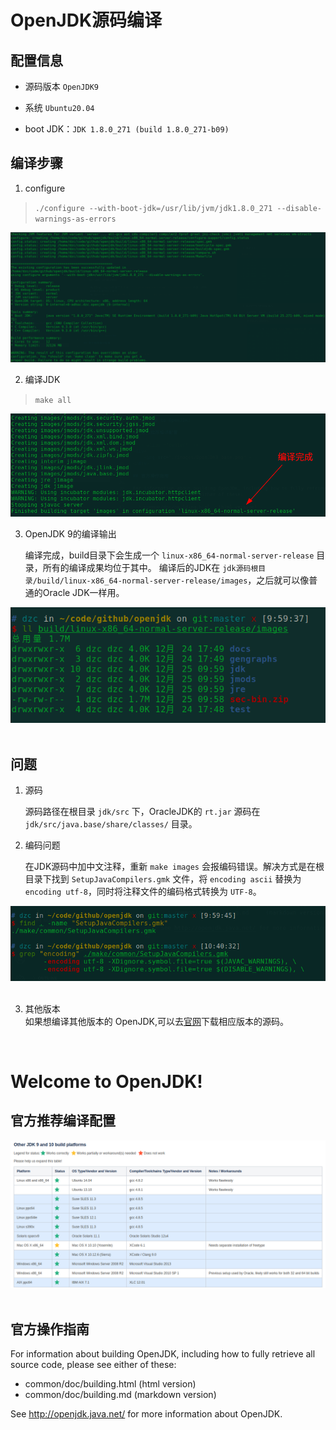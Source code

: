 
# OpenJDK源码编译

## 配置信息 

- 源码版本 `OpenJDK9` 

- 系统 `Ubuntu20.04 ` 

- boot JDK：`JDK 1.8.0_271 (build 1.8.0_271-b09)`

## 编译步骤

1. configure

> `./configure --with-boot-jdk=/usr/lib/jvm/jdk1.8.0_271 --disable-warnings-as-errors`  

<div >
    <img src="./images/configure_success.png" >
</div>  

2. 编译JDK  

> `make all`

<div >
    <img src="./images/make_success.png" >
</div>

3. OpenJDK 9的编译输出  

    编译完成，build目录下会生成一个 `linux-x86_64-normal-server-release` 目录，所有的编译成果均位于其中。
    编译后的JDK在 `jdk源码根目录/build/linux-x86_64-normal-server-release/images`，之后就可以像普通的Oracle JDK一样用。

<div>
    <img src="./images/build_openjdk.png" >
</div>  

<br>

## 问题

1. 源码

    源码路径在根目录 `jdk/src` 下，OracleJDK的 `rt.jar` 源码在 `jdk/src/java.base/share/classes/` 目录。

2. 编码问题

    在JDK源码中加中文注释，重新 `make images` 会报编码错误。解决方式是在根目录下找到 `SetupJavaCompilers.gmk` 文件，将 `encoding ascii` 替换为 `encoding utf-8`，同时将注释文件的编码格式转换为 `UTF-8`。

<div>
    <img src="./images/encoding.png" >
</div> 
<br>

3. 其他版本  
    如果想编译其他版本的 OpenJDK,可以去[官网](http://jdk.java.net/)下载相应版本的源码。

<br>

# Welcome to OpenJDK!

## 官方推荐编译配置  

<div>
    <img src="./images/OpenJDK9_base.png" >
</div>
<br>  

## 官方操作指南  

For information about building OpenJDK, including how to fully retrieve all
source code, please see either of these:

  * common/doc/building.html   (html version)
  * common/doc/building.md     (markdown version)

See http://openjdk.java.net/ for more information about OpenJDK.

